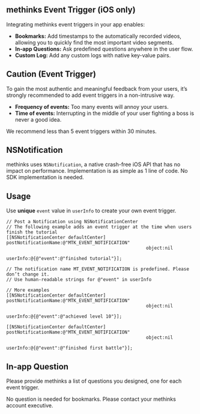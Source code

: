 ## methinks Event Trigger (iOS only)
Integrating methinks event triggers in your app enables:

- **Bookmarks:** Add timestamps to the automatically recorded videos, allowing you to quickly find the most important video segments.
- **In-app Questions:** Ask predefined questions anywhere in the user flow.
- **Custom Log:** Add any custom logs with native key-value pairs.  

## Caution (Event Trigger)
To gain the most authentic and meaningful feedback from your users, it’s strongly recommended to add event triggers in a non-intrusive way.

- **Frequency of events:** Too many events will annoy your users.
- **Time of events:** Interrupting in the middle of your user fighting a boss is never a good idea.

We recommend less than 5 event triggers within 30 minutes.

## NSNotification
methinks uses `NSNotification`, a native crash-free iOS API that has no impact on performance. Implementation is as simple as 1 line of code. No SDK implementation is needed.

## Usage
Use **unique** `event` value in `userInfo` to create your own event trigger. 

```objc
// Post a Notification using NSNotificationCenter
// The following example adds an event trigger at the time when users finish the tutorial
[[NSNotificationCenter defaultCenter] postNotificationName:@"MTK_EVENT_NOTIFICATION" 
                                                    object:nil
                                                  userInfo:@{@"event":@"finished tutorial"}];

// The notification name MT_EVENT_NOTIFICATION is predefined. Please don’t change it.
// Use human-readable strings for @"event" in userInfo

// More examples
[[NSNotificationCenter defaultCenter] postNotificationName:@"MTK_EVENT_NOTIFICATION" 
                                                    object:nil 
                                                  userInfo:@{@"event":@"achieved level 10"}];

[[NSNotificationCenter defaultCenter] postNotificationName:@"MTK_EVENT_NOTIFICATION"
                                                    object:nil 
                                                  userInfo:@{@"event":@"finished first battle"}];

```

## In-app Question
Please provide methinks a list of questions you designed, one for each event trigger.

No question is needed for bookmarks. Please contact your methinks account executive.

